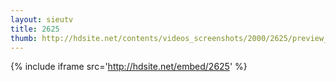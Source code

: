 ```yaml
---
layout: sieutv
title: 2625
thumb: http://hdsite.net/contents/videos_screenshots/2000/2625/preview_360p.mp4.jpg
---
```

{% include iframe src='http://hdsite.net/embed/2625' %}
 

